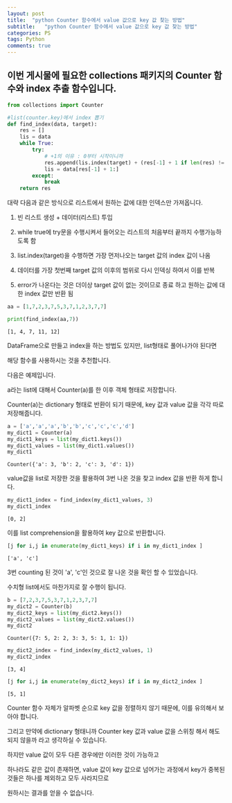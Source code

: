 ```yaml
---
layout: post
title:  "python Counter 함수에서 value 값으로 key 값 찾는 방법"
subtitle:   "python Counter 함수에서 value 값으로 key 값 찾는 방법"
categories: PS
tags: Python
comments: true
---
```


## 이번 게시물에 필요한 collections 패키지의 Counter 함수와 index 추출 함수입니다.


```python
from collections import Counter

#list(counter.key)에서 index 뽑기
def find_index(data, target):
    res = []
    lis = data
    while True:
        try:
            # +1의 이유 : 0부터 시작이니까
            res.append(lis.index(target) + (res[-1] + 1 if len(res) != 0 else 0)) 
            lis = data[res[-1] + 1:]
        except:
            break
    return res
```

대략 다음과 같은 방식으로 리스트에서 원하는 값에 대한 인덱스만 가져옵니다.

1. 빈 리스트 생성 + 데이터(리스트) 투입

2. while true에 try문을 수행시켜서 들어오는 리스트의 처음부터 끝까지 수행가능하도록 함

3. list.index(target)을 수행하면 가장 먼저나오는 target 값의 index 값이 나옴

4. 데이터를 가장 첫번째 target 값의 이후의 범위로 다시 인덱싱 하여서 이를 반복

5. error가 나온다는 것은 더이상 target 값이 없는 것이므로 종료 하고 원하는 값에 대한 index 값만 반환 됨


```python
aa = [1,7,2,3,7,5,3,7,1,2,3,7,7]

print(find_index(aa,7))
```

    [1, 4, 7, 11, 12]
    

DataFrame으로 만들고 index을 하는 방법도 있지만, list형태로 풀어나가야 된다면

해당 함수를 사용하시는 것을 추천합니다.

다음은 예제입니다.

a라는 list에 대해서 Counter(a)를 한 이후 객체 형태로 저장합니다.

Counter(a)는 dictionary 형태로 반환이 되기 때문에, key 값과 value 값을 각각 따로 저장해줍니다.


```python
a = ['a','a','a','b','b','c','c','c','d']
my_dict1 = Counter(a)
my_dict1_keys = list(my_dict1.keys())
my_dict1_values = list(my_dict1.values())
my_dict1
```




    Counter({'a': 3, 'b': 2, 'c': 3, 'd': 1})



value값을 list로 저장한 것을 활용하여 3번 나온 것을 찾고 index 값을 반환 하게 합니다.


```python
my_dict1_index = find_index(my_dict1_values, 3)
my_dict1_index
```




    [0, 2]



이를 list comprehension을 활용하여 key 값으로 반환합니다.


```python
[j for i,j in enumerate(my_dict1_keys) if i in my_dict1_index ]
```




    ['a', 'c']



3번 counting 된 것이 'a', 'c'인 것으로 잘 나온 것을 확인 할 수 있었습니다.

수치형 list에서도 마찬가지로 잘 수행이 됩니다.


```python
b = [7,2,3,7,5,3,7,1,2,3,7,7]
my_dict2 = Counter(b)
my_dict2_keys = list(my_dict2.keys())
my_dict2_values = list(my_dict2.values())
my_dict2
```




    Counter({7: 5, 2: 2, 3: 3, 5: 1, 1: 1})




```python
my_dict2_index = find_index(my_dict2_values, 1)
my_dict2_index
```




    [3, 4]




```python
[j for i,j in enumerate(my_dict2_keys) if i in my_dict2_index ]
```




    [5, 1]



Counter 함수 자체가 알파벳 순으로 key 값을 정렬하지 않기 때문에, 이를 유의해서 보아야 합니다.

그리고 만약에 dictionary 형태니까 Counter key 값과 value 값을 스위칭 해서 해도 되지 않을까 라고 생각하실 수 있습니다.

하지만 value 값이 모두 다른 경우에만 이러한 것이 가능하고

하나라도 같은 값이 존재하면, value 값이 key 값으로 넘어가는 과정에서 key가 중복된 것들은 하나를 제외하고 모두 사라지므로

원하시는 결과를 얻을 수 없습니다.


